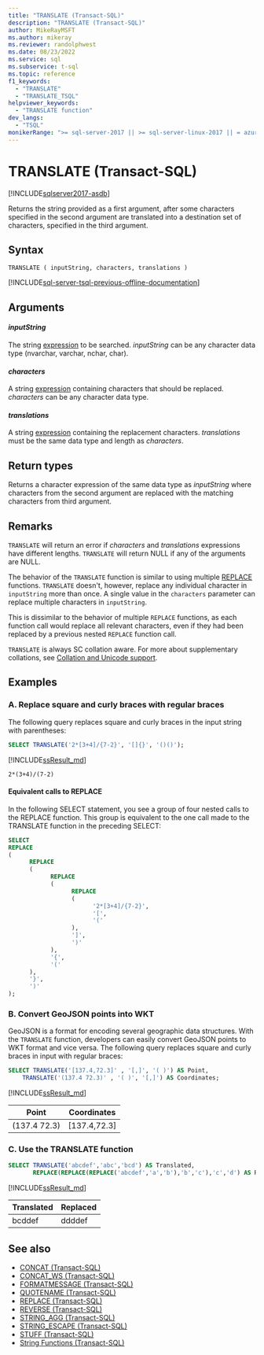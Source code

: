 ```yaml
---
title: "TRANSLATE (Transact-SQL)"
description: "TRANSLATE (Transact-SQL)"
author: MikeRayMSFT
ms.author: mikeray
ms.reviewer: randolphwest
ms.date: 08/23/2022
ms.service: sql
ms.subservice: t-sql
ms.topic: reference
f1_keywords:
  - "TRANSLATE"
  - "TRANSLATE_TSQL"
helpviewer_keywords:
  - "TRANSLATE function"
dev_langs:
  - "TSQL"
monikerRange: ">= sql-server-2017 || >= sql-server-linux-2017 || = azuresqldb-mi-current"
---
```

# TRANSLATE (Transact-SQL)

[!INCLUDE[sqlserver2017-asdb](../../includes/applies-to-version/sqlserver2017-asdb-asdbmi.md)]

Returns the string provided as a first argument, after some characters specified in the second argument are translated into a destination set of characters, specified in the third argument.

## Syntax

```syntaxsql
TRANSLATE ( inputString, characters, translations )
```

[!INCLUDE[sql-server-tsql-previous-offline-documentation](../../includes/sql-server-tsql-previous-offline-documentation.md)]

## Arguments

#### *inputString*

The string [expression](../../t-sql/language-elements/expressions-transact-sql.md) to be searched. *inputString* can be any character data type (nvarchar, varchar, nchar, char).

#### *characters*

A string [expression](../../t-sql/language-elements/expressions-transact-sql.md) containing characters that should be replaced. *characters* can be any character data type.

#### *translations*

A string [expression](../../t-sql/language-elements/expressions-transact-sql.md) containing the replacement characters. *translations* must be the same data type and length as *characters*.

## Return types

Returns a character expression of the same data type as *inputString* where characters from the second argument are replaced with the matching characters from third argument.

## Remarks

`TRANSLATE` will return an error if *characters* and *translations* expressions have different lengths. `TRANSLATE` will return NULL if any of the arguments are NULL.

The behavior of the `TRANSLATE` function is similar to using multiple [REPLACE](../../t-sql/functions/replace-transact-sql.md) functions. `TRANSLATE` doesn't, however, replace any individual character in `inputString` more than once. A single value in the `characters` parameter can replace multiple characters in `inputString`.

This is dissimilar to the behavior of multiple `REPLACE` functions, as each function call would replace all relevant characters, even if they had been replaced by a previous nested `REPLACE` function call.

`TRANSLATE` is always SC collation aware. For more about supplementary collations, see [Collation and Unicode support](../../relational-databases/collations/collation-and-unicode-support.md#Supplementary_Characters).

## Examples

### A. Replace square and curly braces with regular braces

The following query replaces square and curly braces in the input string with parentheses:

```sql
SELECT TRANSLATE('2*[3+4]/{7-2}', '[]{}', '()()');
```

[!INCLUDE[ssResult_md](../../includes/ssresult-md.md)]

```output
2*(3+4)/(7-2)
```

#### Equivalent calls to REPLACE

In the following SELECT statement, you see a group of four nested calls to the REPLACE function. This group is equivalent to the one call made to the TRANSLATE function in the preceding SELECT:

```sql
SELECT
REPLACE
(
      REPLACE
      (
            REPLACE
            (
                  REPLACE
                  (
                        '2*[3+4]/{7-2}',
                        '[',
                        '('
                  ),
                  ']',
                  ')'
            ),
            '{',
            '('
      ),
      '}',
      ')'
);
```

### B. Convert GeoJSON points into WKT

GeoJSON is a format for encoding several geographic data structures. With the `TRANSLATE` function, developers can easily convert GeoJSON points to WKT format and vice versa. The following query replaces square and curly braces in input  with regular braces:

```sql
SELECT TRANSLATE('[137.4,72.3]' , '[,]', '( )') AS Point,
    TRANSLATE('(137.4 72.3)' , '( )', '[,]') AS Coordinates;
```

[!INCLUDE[ssResult_md](../../includes/ssresult-md.md)]

|Point  |Coordinates |  
|---------|--------- |
|(137.4  72.3) |[137.4,72.3] |

### C. Use the TRANSLATE function

```sql
SELECT TRANSLATE('abcdef','abc','bcd') AS Translated,
       REPLACE(REPLACE(REPLACE('abcdef','a','b'),'b','c'),'c','d') AS Replaced;
```

[!INCLUDE[ssResult_md](../../includes/ssresult-md.md)]

| Translated | Replaced |  
| ---------|--------- |
| bcddef | ddddef |

## See also

- [CONCAT &#40;Transact-SQL&#41;](../../t-sql/functions/concat-transact-sql.md)  
- [CONCAT_WS &#40;Transact-SQL&#41;](../../t-sql/functions/concat-ws-transact-sql.md)  
- [FORMATMESSAGE &#40;Transact-SQL&#41;](../../t-sql/functions/formatmessage-transact-sql.md)  
- [QUOTENAME &#40;Transact-SQL&#41;](../../t-sql/functions/quotename-transact-sql.md)  
- [REPLACE &#40;Transact-SQL&#41;](../../t-sql/functions/replace-transact-sql.md)  
- [REVERSE &#40;Transact-SQL&#41;](../../t-sql/functions/reverse-transact-sql.md)  
- [STRING_AGG &#40;Transact-SQL&#41;](../../t-sql/functions/string-agg-transact-sql.md)  
- [STRING_ESCAPE &#40;Transact-SQL&#41;](../../t-sql/functions/string-escape-transact-sql.md)  
- [STUFF &#40;Transact-SQL&#41;](../../t-sql/functions/stuff-transact-sql.md)  
- [String Functions (Transact-SQL)](../../t-sql/functions/string-functions-transact-sql.md)
